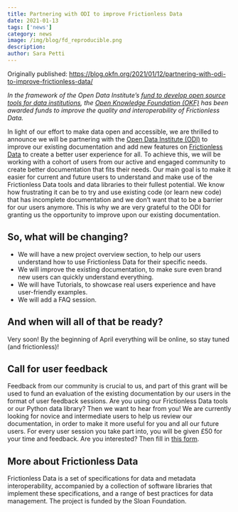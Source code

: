 ```yaml
---
title: Partnering with ODI to improve Frictionless Data
date: 2021-01-13
tags: ['news']
category: news
image: /img/blog/fd_reproducible.png
description:
author: Sara Petti
---
```

Originally published: https://blog.okfn.org/2021/01/12/partnering-with-odi-to-improve-frictionless-data/

_In the framework of  the Open Data Institute’s [fund to develop open source tools for data institutions](https://theodi.org/article/call-for-proposals-funding-to-develop-open-source-tools-for-data-institutions/), the [Open Knowledge Foundation (OKF)](okfn.org) has been awarded funds to improve the quality and interoperability of Frictionless Data._

In light of our effort to make data open and accessible, we are thrilled to announce we will be partnering with the [Open Data Institute (ODI)](https://theodi.org/) to improve our existing documentation and add new features on [Frictionless Data](https://frictionlessdata.io/) to create a better user experience for all. 
To achieve this, we will be working with a cohort of users from our active and engaged community to create better documentation that fits their needs. Our main goal is to make it easier for current and future users to understand and make use of the Frictionless Data tools and data libraries to their fullest potential.
We know how frustrating it can be to try and use existing code (or learn new code) that has incomplete documentation and we don’t want that to be a barrier for our users anymore. This is why we are very grateful to the ODI for granting us the opportunity to improve upon our existing documentation. 
## So, what will be changing?

* We will have a new project overview section, to help our users understand how to use Frictionless Data for their specific needs.
* We will improve the existing documentation, to make sure even brand new users can quickly understand everything.
* We will have Tutorials, to showcase real users experience and have user-friendly examples.
* We will add a FAQ session.

## And when will all of that be ready?
Very soon! By the beginning of April everything will be online, so stay tuned (and frictionless)!

## Call for user feedback
Feedback from our community is crucial to us, and part of this grant will be used to fund an evaluation of the existing documentation by our users in the format of user feedback sessions.
Are you using our Frictionless Data tools or our Python data library? Then we want to hear from you!
We are currently looking for novice and intermediate users to help us review our documentation, in order to make it more useful for you and all our future users.
For every user session you take part into, you will be given £50 for your time and feedback.
Are you interested? Then fill in [this form](https://docs.google.com/forms/d/e/1FAIpQLSezZVuKjqnFL9CHtuWVjDwDu8Cv1gQCAIs85TtDYQUv1t9hVw/viewform).

## More about Frictionless Data
Frictionless Data is a set of specifications for data and metadata interoperability, accompanied by a collection of software libraries that implement these specifications, and a range of best practices for data management. The project is funded by the Sloan Foundation.
